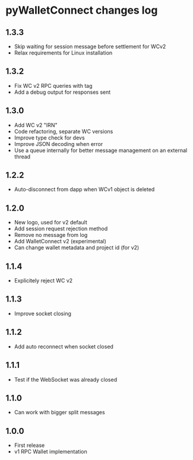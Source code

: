 
# pyWalletConnect changes log

## 1.3.3

* Skip waiting for session message before settlement for WCv2
* Relax requirements for Linux installation

## 1.3.2

* Fix WC v2 RPC queries with tag
* Add a debug output for responses sent

## 1.3.0

* Add WC v2 "IRN"
* Code refactoring, separate WC versions
* Improve type check for devs
* Improve JSON decoding when error
* Use a queue internally for better message management on an external thread

## 1.2.2

* Auto-disconnect from dapp when WCv1 object is deleted

## 1.2.0

* New logo, used for v2 default
* Add session request rejection method
* Remove no message from log
* Add WalletConnect v2 (experimental)
* Can change wallet metadata and project id (for v2)

## 1.1.4

* Explicitely reject WC v2

## 1.1.3

* Improve socket closing

## 1.1.2

* Add auto reconnect when socket closed

## 1.1.1

* Test if the WebSocket was already closed

## 1.1.0

* Can work with bigger split messages

## 1.0.0

* First release
* v1 RPC Wallet implementation
